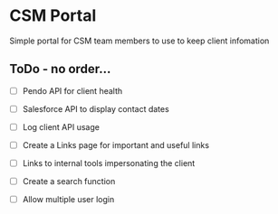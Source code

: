 # CSM Portal

Simple portal for CSM team members to use to keep client infomation

## ToDo - no order...

- [ ] Pendo API for client health
- [ ] Salesforce API to display contact dates
- [ ] Log client API usage
- [ ] Create a Links page for important and useful links
- [ ] Links to internal tools impersonating the client
- [ ] Create a search function
- [ ] Allow multiple user login

